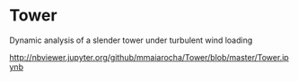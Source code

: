 # Tower
Dynamic analysis of a slender tower under turbulent wind loading


http://nbviewer.jupyter.org/github/mmaiarocha/Tower/blob/master/Tower.ipynb

